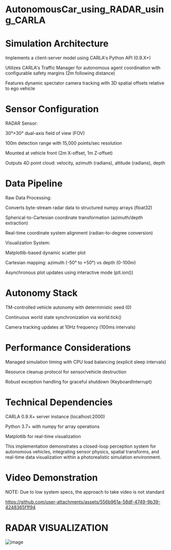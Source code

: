 # AutonomousCar_using_RADAR_using_CARLA


# Simulation Architecture
Implements a client-server model using CARLA's Python API (0.9.X+)

Utilizes CARLA's Traffic Manager for autonomous agent coordination with configurable safety margins (2m following distance)

Features dynamic spectator camera tracking with 3D spatial offsets relative to ego vehicle

# Sensor Configuration
RADAR Sensor:

30°×30° dual-axis field of view (FOV)

100m detection range with 15,000 points/sec resolution

Mounted at vehicle front (2m X-offset, 1m Z-offset)

Outputs 4D point cloud: velocity, azimuth (radians), altitude (radians), depth

# Data Pipeline
Raw Data Processing:

Converts byte-stream radar data to structured numpy arrays (float32)

Spherical-to-Cartesian coordinate transformation (azimuth/depth extraction)

Real-time coordinate system alignment (radian-to-degree conversion)

Visualization System:

Matplotlib-based dynamic scatter plot

Cartesian mapping: azimuth (-50° to +50°) vs depth (0-100m)

Asynchronous plot updates using interactive mode (plt.ion())

# Autonomy Stack
TM-controlled vehicle autonomy with deterministic seed (0)

Continuous world state synchronization via world.tick()

Camera tracking updates at 10Hz frequency (100ms intervals)

# Performance Considerations
Managed simulation timing with CPU load balancing (explicit sleep intervals)

Resource cleanup protocol for sensor/vehicle destruction

Robust exception handling for graceful shutdown (KeyboardInterrupt)

# Technical Dependencies
CARLA 0.9.X+ server instance (localhost:2000)

Python 3.7+ with numpy for array operations

Matplotlib for real-time visualization

This implementation demonstrates a closed-loop perception system for autonomous vehicles, integrating sensor physics, spatial transforms, and real-time data visualization within a photorealistic simulation environment.


# Video Demonstration

NOTE: Due to low system specs, the approach to take video is not standard


https://github.com/user-attachments/assets/556b961a-58df-4749-9b39-4248365f1f94


# RADAR VISUALIZATION

![image](https://github.com/user-attachments/assets/4ac7da15-5f89-487f-9199-77bff745b48d)


